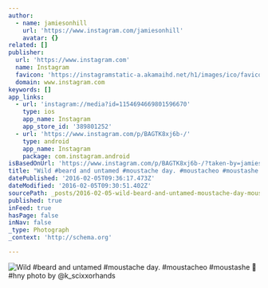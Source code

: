```yaml
---
author:
  - name: jamiesonhill
    url: 'https://www.instagram.com/jamiesonhill'
    avatar: {}
related: []
publisher:
  url: 'https://www.instagram.com'
  name: Instagram
  favicon: 'https://instagramstatic-a.akamaihd.net/h1/images/ico/favicon.ico/7cdab0872b15.ico'
  domain: www.instagram.com
keywords: []
app_links:
  - url: 'instagram://media?id=1154694669801596670'
    type: ios
    app_name: Instagram
    app_store_id: '389801252'
  - url: 'https://www.instagram.com/p/BAGTK8xj6b-/'
    type: android
    app_name: Instagram
    package: com.instagram.android
isBasedOnUrl: 'https://www.instagram.com/p/BAGTK8xj6b-/?taken-by=jamiesonhill'
title: "Wild #beard and untamed #moustache day. #moustacheo #moustashe \uD83C\uDF89 #hny photo by @k_scixxorhands"
datePublished: '2016-02-05T09:36:17.473Z'
dateModified: '2016-02-05T09:30:51.402Z'
sourcePath: _posts/2016-02-05-wild-beard-and-untamed-moustache-day-moustacheo-moustas.md
published: true
inFeed: true
hasPage: false
inNav: false
_type: Photograph
_context: 'http://schema.org'

---
```

![Wild &num;beard and untamed &num;moustache day&period; &num;moustacheo &num;moustashe  &num;hny photo by &commat;k&lowbar;scixxorhands](https://scontent.cdninstagram.com/t51.2885-15/s640x640/sh0.08/e35/1173187_855689941210635_1329222099_n.jpg)